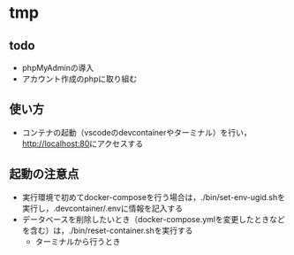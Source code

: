 # tmp

## todo

* phpMyAdminの導入
* アカウント作成のphpに取り組む

## 使い方

* コンテナの起動（vscodeのdevcontainerやターミナル）を行い，[http://localhost:80](http://localhost:80)にアクセスする

## 起動の注意点

* 実行環境で初めてdocker-composeを行う場合は，./bin/set-env-ugid.shを実行し，.devcontainer/.envに情報を記入する
* データベースを削除したいとき（docker-compose.ymlを変更したときなどを含む）は，./bin/reset-container.shを実行する
  * ターミナルから行うとき
